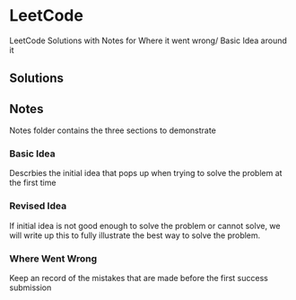 # LeetCode
LeetCode Solutions with Notes for Where it went wrong/ Basic Idea around it

## Solutions

## Notes
Notes folder contains the three sections to demonstrate

### Basic Idea
Descrbies the initial idea that pops up when trying to solve the problem at the first time

### Revised Idea
If initial idea is not good enough to solve the problem or cannot solve, we will write up this to fully illustrate the best way to solve the problem.

### Where Went Wrong
Keep an record of the mistakes that are made before the first success submission
